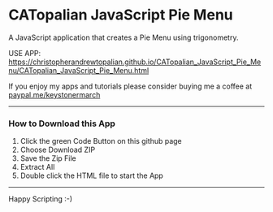 # CATopalian JavaScript Pie Menu
A JavaScript application that creates a Pie Menu using trigonometry.  

USE APP: https://christopherandrewtopalian.github.io/CATopalian_JavaScript_Pie_Menu/CATopalian_JavaScript_Pie_Menu.html

If you enjoy my apps and tutorials please consider buying me a coffee at [paypal.me/keystonermarch](https://www.paypal.com/paypalme/keystonermarch)  

---

### How to Download this App
1. Click the green Code Button on this github page
2. Choose Download ZIP
3. Save the Zip File
4. Extract All
5. Double click the HTML file to start the App

---

Happy Scripting :-)

